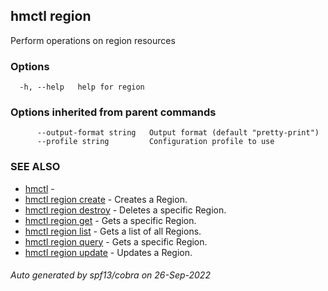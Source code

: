 ## hmctl region

Perform operations on region resources

### Options

```
  -h, --help   help for region
```

### Options inherited from parent commands

```
      --output-format string   Output format (default "pretty-print")
      --profile string         Configuration profile to use
```

### SEE ALSO

* [hmctl](hmctl.md)	 - 
* [hmctl region create](hmctl_region_create.md)	 - Creates a Region.
* [hmctl region destroy](hmctl_region_destroy.md)	 - Deletes a specific Region.
* [hmctl region get](hmctl_region_get.md)	 - Gets a specific Region.
* [hmctl region list](hmctl_region_list.md)	 - Gets a list of all Regions.
* [hmctl region query](hmctl_region_query.md)	 - Gets a specific Region.
* [hmctl region update](hmctl_region_update.md)	 - Updates a Region.

###### Auto generated by spf13/cobra on 26-Sep-2022
